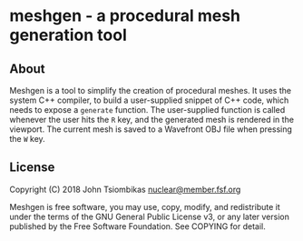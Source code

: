 meshgen - a procedural mesh generation tool
===========================================

About
-----
Meshgen is a tool to simplify the creation of procedural meshes. It uses the
system C++ compiler, to build a user-supplied snippet of C++ code,
which needs to expose a `generate` function. The user-supplied function is
called whenever the user hits the `R` key, and the generated mesh is rendered in
the viewport. The current mesh is saved to a Wavefront OBJ file when pressing
the `W` key.

License
-------
Copyright (C) 2018 John Tsiombikas <nuclear@member.fsf.org>

Meshgen is free software, you may use, copy, modify, and redistribute it under
the terms of the GNU General Public License v3, or any later version published
by the Free Software Foundation. See COPYING for detail.
